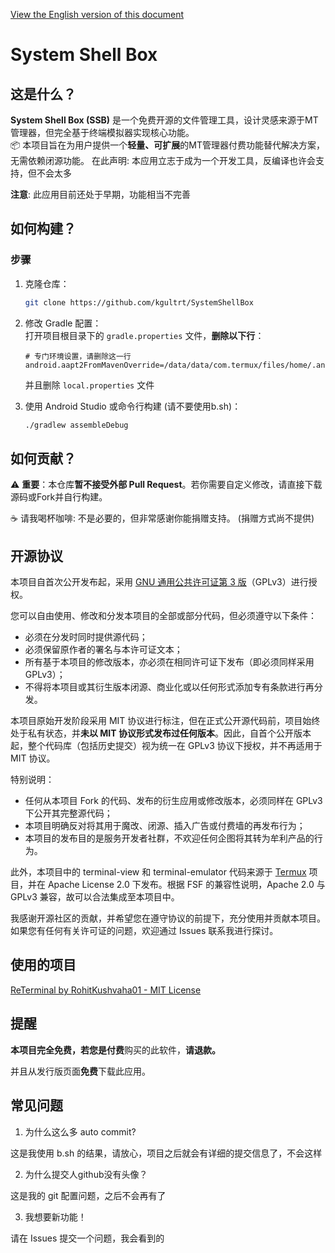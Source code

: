[View the English version of this document](README_EN.md)

# System Shell Box

## 这是什么？

**System Shell Box (SSB)** 是一个免费开源的文件管理工具，设计灵感来源于MT管理器，但完全基于终端模拟器实现核心功能。  
📦 本项目旨在为用户提供一个**轻量、可扩展**的MT管理器付费功能替代解决方案，无需依赖闭源功能。
在此声明: 本应用立志于成为一个开发工具，反编译也许会支持，但不会太多

**注意**: 此应用目前还处于早期，功能相当不完善

## 如何构建？

### 步骤
1. 克隆仓库：
   ```bash
   git clone https://github.com/kgultrt/SystemShellBox
   ```

2. 修改 Gradle 配置：  
   打开项目根目录下的 `gradle.properties` 文件，**删除以下行**：
   ```properties
   # 专门环境设置，请删除这一行
   android.aapt2FromMavenOverride=/data/data/com.termux/files/home/.androidide/aapt2
   ```

   并且删除 `local.properties` 文件

3. 使用 Android Studio 或命令行构建 (请不要使用b.sh)：
   ```bash
   ./gradlew assembleDebug
   ```

## 如何贡献？

⚠️ **重要**：本仓库**暂不接受外部 Pull Request**。若你需要自定义修改，请直接下载源码或Fork并自行构建。

☕ 请我喝杯咖啡: 不是必要的，但非常感谢你能捐赠支持。 (捐赠方式尚不提供)

## 开源协议

本项目自首次公开发布起，采用 [GNU 通用公共许可证第 3 版](LICENSE.txt)（GPLv3）进行授权。

您可以自由使用、修改和分发本项目的全部或部分代码，但必须遵守以下条件：

- 必须在分发时同时提供源代码；
- 必须保留原作者的署名与本许可证文本；
- 所有基于本项目的修改版本，亦必须在相同许可证下发布（即必须同样采用 GPLv3）；
- 不得将本项目或其衍生版本闭源、商业化或以任何形式添加专有条款进行再分发。

本项目原始开发阶段采用 MIT 协议进行标注，但在正式公开源代码前，项目始终处于私有状态，并**未以 MIT 协议形式发布过任何版本**。因此，自首个公开版本起，整个代码库（包括历史提交）视为统一在 GPLv3 协议下授权，并不再适用于 MIT 协议。

特别说明：

- 任何从本项目 Fork 的代码、发布的衍生应用或修改版本，必须同样在 GPLv3 下公开其完整源代码；
- 本项目明确反对将其用于魔改、闭源、插入广告或付费墙的再发布行为；
- 本项目的发布目的是服务开发者社群，不欢迎任何企图将其转为牟利产品的行为。

此外，本项目中的 terminal-view 和 terminal-emulator 代码来源于 [Termux](https://github.com/termux/termux-app) 项目，并在 Apache License 2.0 下发布。根据 FSF 的兼容性说明，Apache 2.0 与 GPLv3 兼容，故可以合法集成至本项目中。

我感谢开源社区的贡献，并希望您在遵守协议的前提下，充分使用并贡献本项目。如果您有任何有关许可证的问题，欢迎通过 Issues 联系我进行探讨。

## 使用的项目
[ReTerminal by RohitKushvaha01 - MIT License](https://github.com/RohitKushvaha01/ReTerminal)

## 提醒
**本项目完全免费，**若您是**付费**购买的此软件，**请退款。**

并且从发行版页面**免费**下载此应用。

## 常见问题
1. 为什么这么多 auto commit?

这是我使用 b.sh 的结果，请放心，项目之后就会有详细的提交信息了，不会这样

2. 为什么提交人github没有头像？

这是我的 git 配置问题，之后不会再有了

3. 我想要新功能！

请在 Issues 提交一个问题，我会看到的